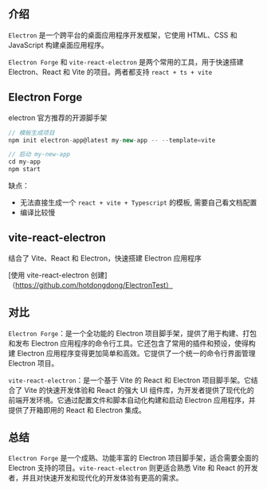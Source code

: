 ## 介绍

`Electron` 是一个跨平台的桌面应用程序开发框架，它使用 HTML、CSS 和 JavaScript 构建桌面应用程序。

`Electron Forge` 和 `vite-react-electron` 是两个常用的工具，用于快速搭建 Electron、React 和 Vite 的项目。两者都支持 `react + ts + vite`

## Electron Forge

electron 官方推荐的开源脚手架

```ts
// 模板生成项目
npm init electron-app@latest my-new-app -- --template=vite

// 启动 my-new-app
cd my-app
npm start
```

缺点：

- 无法直接生成一个 `react + vite + Typescript` 的模板, 需要自己看文档配置
- 编译比较慢

## vite-react-electron

结合了 Vite、React 和 Electron，快速搭建 Electron 应用程序

[使用 vite-react-electron 创建]（https://github.com/hotdongdong/ElectronTest）

## 对比

`Electron Forge`：是一个全功能的 Electron 项目脚手架，提供了用于构建、打包和发布 Electron 应用程序的命令行工具。它还包含了常用的插件和预设，使得构建 Electron 应用程序变得更加简单和高效。它提供了一个统一的命令行界面管理 Electron 项目。

`vite-react-electron`：是一个基于 Vite 的 React 和 Electron 项目脚手架。它结合了 Vite 的快速开发体验和 React 的强大 UI 组件库，为开发者提供了现代化的前端开发环境。它通过配置文件和脚本自动化构建和启动 Electron 应用程序，并提供了开箱即用的 React 和 Electron 集成。

## 总结

`Electron Forge` 是一个成熟、功能丰富的 Electron 项目脚手架，适合需要全面的 Electron 支持的项目。`vite-react-electron` 则更适合熟悉 Vite 和 React 的开发者，并且对快速开发和现代化的开发体验有更高的需求。
